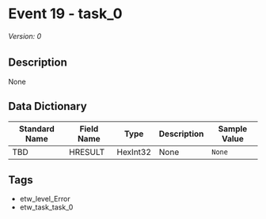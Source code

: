 # Event 19 - task_0
###### Version: 0

## Description
None

## Data Dictionary
|Standard Name|Field Name|Type|Description|Sample Value|
|---|---|---|---|---|
|TBD|HRESULT|HexInt32|None|`None`|

## Tags
* etw_level_Error
* etw_task_task_0